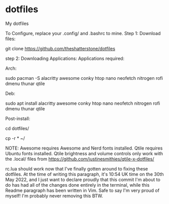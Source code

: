 # dotfiles
My dotfiles

To Configure, replace your .config/ and .bashrc to mine. 
Step 1: Download files:

git clone https://github.com/theshatterstone/dotfiles

step 2: Downloading Applications: 
Applications required: 

Arch:

sudo pacman -S alacritty awesome conky htop nano neofetch nitrogen rofi dmenu thunar qtile


Deb:

sudo apt install alacritty awesome conky htop nano neofetch nitrogen rofi dmenu thunar qtile


Post-install:

cd dotfiles/

cp -r * ~/

NOTE: Awesome requires Awesome and Nerd fonts installed. Qtile requires Ubuntu fonts installed. 
Qtile brightness and volume controls only work with the .local/ files from 
https://github.com/justinesmithies/qtile-x-dotfiles/ 


rc.lua should work now that I've finally gotten around to fixing these dotfiles. 
At the time of writing this paragraph, it's 10:54 UK time on the 30th May 2022, 
and I just want to declare proudly that this commit I'm about to do has had all of the changes 
done entirely in the terminal, while this Readme paragraph has been written in Vim. 
Safe to say I'm very proud of myself! I'm probably never removing this BTW.
